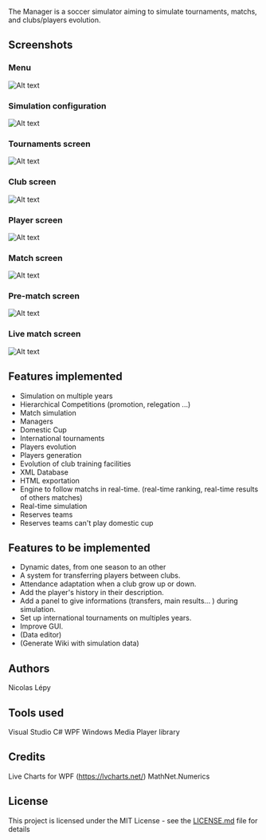 The Manager is a soccer simulator aiming to simulate tournaments, matchs, and clubs/players evolution.

## Screenshots

### Menu

![Alt text](Pics/pic1.png?raw=true "Main menu")

### Simulation configuration

![Alt text](Pics/pic2.png?raw=true "Configuration screen")

### Tournaments screen

![Alt text](Pics/pic3.png?raw=true "Tournaments screen")

### Club screen

![Alt text](Pics/pic4.png?raw=true "Club screen")

### Player screen

![Alt text](Pics/pic5.png?raw=true "Player screen")

### Match screen

![Alt text](Pics/pic6.png?raw=true "Match screen")

### Pre-match screen

![Alt text](Pics/pic8.png?raw=true "Pre-match screen")

### Live match screen

![Alt text](Pics/pic7.png?raw=true "Live match")


## Features implemented
* Simulation on multiple years
* Hierarchical Competitions (promotion, relegation ...)
* Match simulation
* Managers
* Domestic Cup
* International tournaments
* Players evolution
* Players generation
* Evolution of club training facilities
* XML Database
* HTML exportation
* Engine to follow matchs in real-time. (real-time ranking, real-time results of others matches)
* Real-time simulation
* Reserves teams
* Reserves teams can't play domestic cup

## Features to be implemented
* Dynamic dates, from one season to an other
* A system for transferring players between clubs.
* Attendance adaptation when a club grow up or down.
* Add the player's history in their description.
* Add a panel to give informations (transfers, main results... ) during simulation.
* Set up international tournaments on multiples years.
* Improve GUI.
* (Data editor)
* (Generate Wiki with simulation data)

## Authors
Nicolas Lépy

## Tools used
Visual Studio
C#
WPF
Windows Media Player library

## Credits
Live Charts for WPF (https://lvcharts.net/)
MathNet.Numerics

## License

This project is licensed under the MIT License - see the [LICENSE.md](LICENSE.md) file for details